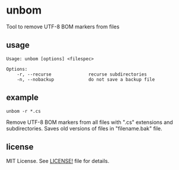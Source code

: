 unbom
=====
Tool to remove UTF-8 BOM markers from files

## usage

    Usage: unbom [options] <filespec>

    Options:
        -r, --recurse              recurse subdirectories
        -n, --nobackup             do not save a backup file

## example

    unbom -r *.cs

Remove UTF-8 BOM markers from all files with ".cs" extensions and subdirectories. Saves old versions of files in "filename.bak" file.

## license

MIT License. See [LICENSE!](LICENSE) file for details.